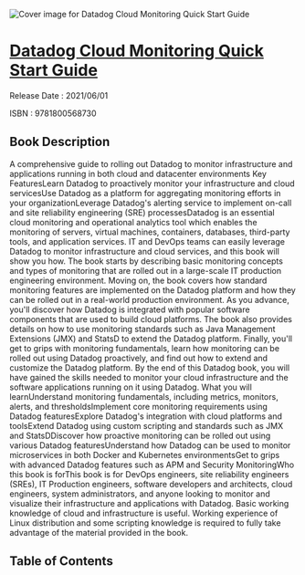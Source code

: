 ![Cover image for Datadog Cloud Monitoring Quick Start Guide](https://imgdetail.ebookreading.net/cover/cover/202109/EB9781800568730.jpg)

[Datadog Cloud Monitoring Quick Start Guide](https://ebookreading.net/view/book/Datadog+Cloud+Monitoring+Quick+Start+Guide-EB9781800568730_1.html "Datadog Cloud Monitoring Quick Start Guide")
====================================================================================================================

Release Date : 2021/06/01

ISBN : 9781800568730

Book Description
-----------------

A comprehensive guide to rolling out Datadog to monitor infrastructure and applications running in both cloud and datacenter environments
Key FeaturesLearn Datadog to proactively monitor your infrastructure and cloud servicesUse Datadog as a platform for aggregating monitoring efforts in your organizationLeverage Datadog's alerting service to implement on-call and site reliability engineering (SRE) processesDatadog is an essential cloud monitoring and operational analytics tool which enables the monitoring of servers, virtual machines, containers, databases, third-party tools, and application services. IT and DevOps teams can easily leverage Datadog to monitor infrastructure and cloud services, and this book will show you how.
The book starts by describing basic monitoring concepts and types of monitoring that are rolled out in a large-scale IT production engineering environment. Moving on, the book covers how standard monitoring features are implemented on the Datadog platform and how they can be rolled out in a real-world production environment. As you advance, you'll discover how Datadog is integrated with popular software components that are used to build cloud platforms. The book also provides details on how to use monitoring standards such as Java Management Extensions (JMX) and StatsD to extend the Datadog platform. Finally, you'll get to grips with monitoring fundamentals, learn how monitoring can be rolled out using Datadog proactively, and find out how to extend and customize the Datadog platform.
By the end of this Datadog book, you will have gained the skills needed to monitor your cloud infrastructure and the software applications running on it using Datadog.
What you will learnUnderstand monitoring fundamentals, including metrics, monitors, alerts, and thresholdsImplement core monitoring requirements using Datadog featuresExplore Datadog's integration with cloud platforms and toolsExtend Datadog using custom scripting and standards such as JMX and StatsDDiscover how proactive monitoring can be rolled out using various Datadog featuresUnderstand how Datadog can be used to monitor microservices in both Docker and Kubernetes environmentsGet to grips with advanced Datadog features such as APM and Security MonitoringWho this book is forThis book is for DevOps engineers, site reliability engineers (SREs), IT Production engineers, software developers and architects, cloud engineers, system administrators, and anyone looking to monitor and visualize their infrastructure and applications with Datadog. Basic working knowledge of cloud and infrastructure is useful. Working experience of Linux distribution and some scripting knowledge is required to fully take advantage of the material provided in the book.


Table of Contents
-----------------

